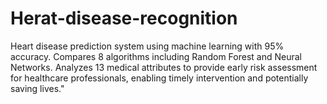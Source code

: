 # Herat-disease-recognition
Heart disease prediction system using machine learning with 95% accuracy. Compares 8 algorithms including Random Forest and Neural Networks. Analyzes 13 medical attributes to provide early risk assessment for healthcare professionals, enabling timely intervention and potentially saving lives."
